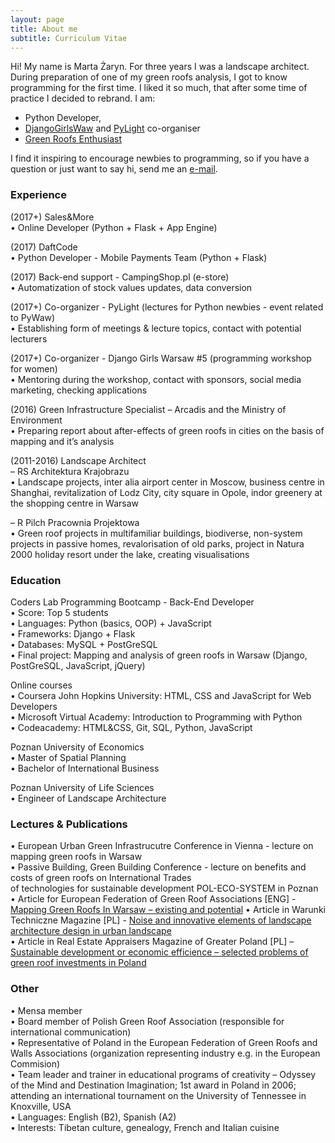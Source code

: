 ```yaml
---
layout: page
title: About me
subtitle: Curriculum Vitae
---
```


Hi! My name is Marta Żaryn. For three years I was a landscape architect. During preparation of one of my green roofs analysis, I got to know programming for the first time. I liked it so much, that after some time of practice I decided to rebrand. I am:

- Python Developer,
- [DjangoGirlsWaw](https://www.facebook.com/DjangoGirlsWarsaw/) and [PyLight](https://www.facebook.com/pylightmeetup/) co-organiser
- [Green Roofs Enthusiast](http://efb-greenroof.eu/coming-soon-mapping-green-roofs-in-warsaw/)

I find it inspiring to encourage newbies to programming, so if you have a question or just want to say hi, send me an [e-mail](mailto:martazaryn@gmail.com).


### Experience

(2017+) Sales&More  
• Online Developer (Python + Flask + App Engine)

(2017) DaftCode  
• Python Developer - Mobile Payments Team (Python + Flask)

(2017) Back-end support - CampingShop.pl (e-store)  
• Automatization of stock values updates, data conversion

(2017+) Co-organizer - PyLight (lectures for Python newbies - event related to PyWaw)  
• Establishing form of meetings & lecture topics, contact with potential lecturers

(2017+) Co-organizer - Django Girls Warsaw #5 (programming workshop for women)  
• Mentoring during the workshop, contact with sponsors, social media marketing, checking applications 

(2016) Green Infrastructure Specialist – Arcadis and the Ministry of Environment  
• Preparing report about after-effects of green roofs in cities on the basis of mapping and it’s analysis

(2011-2016) Landscape Architect  
– RS Architektura Krajobrazu  
• Landscape projects, inter alia airport center in Moscow, business centre in Shanghai, revitalization of Lodz City, city square in Opole, indor greenery at the shopping centre in Warsaw

– R Pilch Pracownia Projektowa  
• Green roof projects in multifamiliar buildings, biodiverse, non-system projects in passive homes, revalorisation of old parks, project in Natura 2000 holiday resort under the lake, creating visualisations


### Education  

Coders Lab Programming Bootcamp - Back-End Developer  
• Score: Top 5 students  
• Languages: Python (basics, OOP) + JavaScript  
• Frameworks: Django + Flask  
• Databases: MySQL + PostGreSQL  
• Final project: Mapping and analysis of green roofs in Warsaw (Django, PostGreSQL, JavaScript, jQuery)  

Online courses  
• Coursera John Hopkins University: HTML, CSS and JavaScript for Web Developers  
• Microsoft Virtual Academy: Introduction to Programming with Python  
• Codeacademy: HTML&CSS, Git, SQL, Python, JavaScript  

Poznan University of Economics  
• Master of Spatial Planning  
• Bachelor of International Business  

Poznan University of Life Sciences  
• Engineer of Landscape Architecture  


### Lectures & Publications  

• European Urban Green Infrastrucutre Conference in Vienna - lecture on mapping green roofs in Warsaw  
• Passive Building, Green Building Conference - lecture on benefits and costs of green roofs on International Trades  
of technologies for sustainable development POL-ECO-SYSTEM in Poznan
• Article for European Federation of Green Roof Associations [ENG] - [Mapping Green Roofs In Warsaw – existing and potential](http://efb-greenroof.eu/coming-soon-mapping-green-roofs-in-warsaw/)
• Article in Warunki Techniczne Magazine [PL] - [Noise and innovative elements of landscape architecture design in urban landscape](https://drive.google.com/file/d/0B5Jbnj-1ZmdeMGZzX0h3ZldFM2c/view)  
• Article in Real Estate Appraisers Magazine of Greater Poland [PL] – [Sustainable development or economic efficience – selected problems of green roof investments in Poland](https://srmww.pl/images/biuletyny/2013/1_2_2013/16-24.pdf)  


### Other

• Mensa member  
• Board member of Polish Green Roof Association (responsible for international communication)  
• Representative of Poland in the European Federation of Green Roofs and Walls Associations (organization representing industry e.g. in the European Commision)  
• Team leader and trainer in educational programs of creativity – Odyssey of the Mind and Destination Imagination; 1st award in Poland in 2006; attending an international tournament on the University of Tennessee in Knoxville, USA  
• Languages: English (B2), Spanish (A2)  
• Interests: Tibetan culture, genealogy, French and Italian cuisine  
